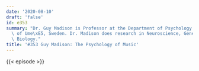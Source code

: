 ```yaml
---
date: '2020-08-10'
draft: 'false'
id: e353
summary: "Dr. Guy Madison is Professor at the Department of Psychology at University\
  \ of Ume\xE5, Sweden. Dr. Madison does research in Neuroscience, Genetics and Evolutionary\
  \ Biology."
title: '#353 Guy Madison: The Psychology of Music'
---
```

{{< episode >}}
